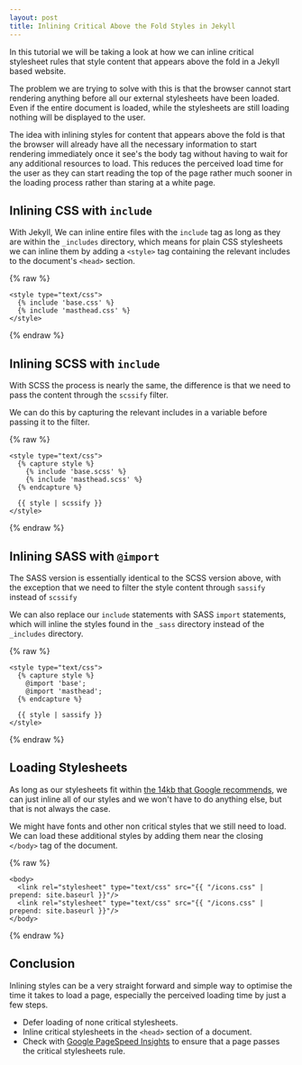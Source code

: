 ```yaml
---
layout: post 
title: Inlining Critical Above the Fold Styles in Jekyll
---
```


In this tutorial we will be taking a look at how we can inline critical
stylesheet rules that style content that appears above the fold in a Jekyll
based website.

The problem we are trying to solve with this is that the browser cannot start
rendering anything before all our external stylesheets have been loaded. Even
if the entire document is loaded, while the stylesheets are still loading
nothing will be displayed to the user.

The idea with inlining styles for content that appears above the fold is that
the browser will already have all the necessary information to start rendering
immediately once it see's the body tag without having to wait for any
additional resources to load. This reduces the perceived load time for the user
as they can start reading the top of the page rather much sooner in the loading
process rather than staring at a white page.

## Inlining CSS with `include`

With Jekyll, We can inline entire files with the `include` tag as long as they
are within the `_includes` directory, which means for plain CSS stylesheets we
can inline them by adding a `<style>` tag containing the relevant includes to
the document's `<head>` section.

{% raw %}
```liquid
<style type="text/css">
  {% include 'base.css' %}
  {% include 'masthead.css' %}
</style>
```
{% endraw %}

## Inlining SCSS with `include`

With SCSS the process is nearly the same, the difference is that we need to
pass the content through the `scssify` filter.

We can do this by capturing the relevant includes in a variable before passing
it to the filter.

{% raw %}
```liquid
<style type="text/css">
  {% capture style %}
    {% include 'base.scss' %}
    {% include 'masthead.scss' %}
  {% endcapture %}

  {{ style | scssify }}
</style>
```
{% endraw %}


## Inlining SASS with `@import`

The SASS version is essentially identical to the SCSS version above, with the
exception that we need to filter the style content through `sassify` instead of
`scssify`

We can also replace our `include` statements with SASS `import` statements,
which will inline the styles found in the `_sass` directory instead of the
`_includes` directory.

{% raw %}
```liquid
<style type="text/css">
  {% capture style %}
    @import 'base';
    @import 'masthead';
  {% endcapture %}

  {{ style | sassify }}
</style>
```
{% endraw %}

## Loading Stylesheets

As long as our stylesheets fit within [the 14kb that Google
recommends](https://developers.google.com/speed/docs/insights/mobile), we can just inline all of our styles and we won't have to do
anything else, but that is not always the case.

We might have fonts and other non critical styles that we still need to load.
We can load these additional styles by adding them near the closing `</body>`
tag of the document.

{% raw %}
```liquid
<body>
  <link rel="stylesheet" type="text/css" src="{{ "/icons.css" | prepend: site.baseurl }}"/>
  <link rel="stylesheet" type="text/css" src="{{ "/icons.css" | prepend: site.baseurl }}"/>
</body>
```
{% endraw %}

## Conclusion

Inlining styles can be a very straight forward and simple way to optimise the
time it takes to load a page, especially the perceived loading time by just
a few steps.

- Defer loading of none critical stylesheets.
- Inline critical stylesheets in the `<head>` section of a document.
- Check with [Google PageSpeed Insights](https://developers.google.com/speed/pagespeed/insights/) to ensure that a page passes the critical stylesheets rule.

